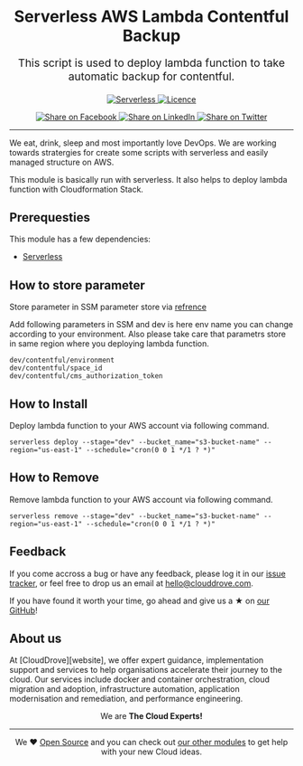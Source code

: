 <h1 align='center'>Serverless AWS Lambda Contentful Backup</h1><p align='center' style='font-size: 1.2rem;'> This script is used to deploy lambda function to take automatic backup for contentful. </p>	<p align="center"><a href="https://serverless.com"><img src="https://img.shields.io/badge/Serverless-v1.56-red" alt="Serverless"> </a><a href="LICENSE.md"><img src="https://img.shields.io/badge/License-MIT-blue.svg" alt="Licence"></a></p><p align='center'>	<a href='https://facebook.com/sharer/sharer.php?u=https://github.com/clouddrove/serverless-aws-lambda-contentful-backup'>	  <img title='Share on Facebook' src='https://user-images.githubusercontent.com/50652676/62817743-4f64cb80-bb59-11e9-90c7-b057252ded50.png' />	</a>	<a href='https://www.linkedin.com/shareArticle?mini=true&title=Serverless+AWS+Lambda+Contentful+Backup&url=https://github.com/clouddrove/serverless-aws-lambda-contentful-backup'>	  <img title='Share on LinkedIn' src='https://user-images.githubusercontent.com/50652676/62817742-4e339e80-bb59-11e9-87b9-a1f68cae1049.png' />	</a>	<a href='https://twitter.com/intent/tweet/?text=Serverless+AWS+Lambda+Contentful+Backup&url=https://github.com/clouddrove/serverless-aws-lambda-contentful-backup'>	  <img title='Share on Twitter' src='https://user-images.githubusercontent.com/50652676/62817740-4c69db00-bb59-11e9-8a79-3580fbbf6d5c.png' />	</a>	</p>	<hr>

We eat, drink, sleep and most importantly love DevOps. We are working towards stratergies for create some scripts with serverless and easily managed structure on AWS.

This module is basically run with serverless. It also helps to deploy lambda function with Cloudformation Stack.

## Prerequesties
This module has a few dependencies:

- [Serverless](https://serverless.com/framework/docs/providers/aws/guide/installation/)

## How to store parameter
Store parameter in SSM parameter store via [refrence](https://docs.aws.amazon.com/systems-manager/latest/userguide/parameter-create-console.html)

Add following parameters in SSM and dev is here env name you can change according to your environment. Also please take care that parametrs store in same region where you deploying lambda function.
```hcl
dev/contentful/environment
dev/contentful/space_id
dev/contentful/cms_authorization_token
```

## How to Install

Deploy lambda function to your AWS account via following command.

```
serverless deploy --stage="dev" --bucket_name="s3-bucket-name" --region="us-east-1" --schedule="cron(0 0 1 */1 ? *)"
```

## How to Remove

Remove lambda function to your AWS account via following command.

```
serverless remove --stage="dev" --bucket_name="s3-bucket-name" --region="us-east-1" --schedule="cron(0 0 1 */1 ? *)"
```

## Feedback
If you come accross a bug or have any feedback, please log it in our [issue tracker](https://github.com/clouddrove/serverless-contentful-automatic-backup/issues), or feel free to drop us an email at [hello@clouddrove.com](mailto:hello@clouddrove.com).

If you have found it worth your time, go ahead and give us a ★ on [our GitHub](https://github.com/clouddrove/serverless-contentful-automatic-backup)!

## About us

At [CloudDrove][website], we offer expert guidance, implementation support and services to help organisations accelerate their journey to the cloud. Our services include docker and container orchestration, cloud migration and adoption, infrastructure automation, application modernisation and remediation, and performance engineering.

<p align="center">We are <b> The Cloud Experts!</b></p>
<hr />
<p align="center">We ❤️  <a href="https://github.com/clouddrove">Open Source</a> and you can check out <a href="https://github.com/clouddrove/serverless-contentful-automatic-backup">our other modules</a> to get help with your new Cloud ideas.</p>
